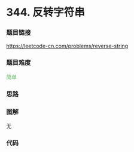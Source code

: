 # 344. 反转字符串

### 题目链接

https://leetcode-cn.com/problems/reverse-string

### 题目难度

<font color=#5CB85C>简单</font>

### 思路



### 图解

无

### 代码

```python
```